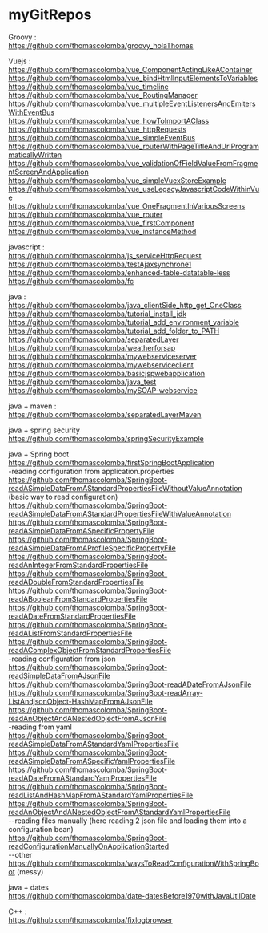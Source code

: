 # myGitRepos

Groovy : <br/>
https://github.com/thomascolomba/groovy_holaThomas

Vuejs : <br/>
https://github.com/thomascolomba/vue_ComponentActingLikeAContainer<br/>
https://github.com/thomascolomba/vue_bindHtmlInputElementsToVariables<br/>
https://github.com/thomascolomba/vue_timeline<br/>
https://github.com/thomascolomba/vue_RoutingManager<br/>
https://github.com/thomascolomba/vue_multipleEventListenersAndEmitersWithEventBus<br/>
https://github.com/thomascolomba/vue_howToImportAClass<br/>
https://github.com/thomascolomba/vue_httpRequests<br/>
https://github.com/thomascolomba/vue_simpleEventBus<br/>
https://github.com/thomascolomba/vue_routerWithPageTitleAndUrlProgrammaticallyWritten<br/>
https://github.com/thomascolomba/vue_validationOfFieldValueFromFragmentScreenAndApplication<br/>
https://github.com/thomascolomba/vue_simpleVuexStoreExample<br/>
https://github.com/thomascolomba/vue_useLegacyJavascriptCodeWithinVue<br/>
https://github.com/thomascolomba/vue_OneFragmentInVariousScreens<br/>
https://github.com/thomascolomba/vue_router<br/>
https://github.com/thomascolomba/vue_firstComponent<br/>
https://github.com/thomascolomba/vue_instanceMethod<br/>

javascript : <br/>
https://github.com/thomascolomba/js_serviceHttpRequest<br/>
https://github.com/thomascolomba/testAjaxsynchrone1<br/>
https://github.com/thomascolomba/enhanced-table-datatable-less<br/>
https://github.com/thomascolomba/fc<br/>

java :<br/>
https://github.com/thomascolomba/java_clientSide_http_get_OneClass<br/>
https://github.com/thomascolomba/tutorial_install_jdk<br/>
https://github.com/thomascolomba/tutorial_add_environment_variable<br/>
https://github.com/thomascolomba/tutorial_add_folder_to_PATH<br/>
https://github.com/thomascolomba/separatedLayer<br/>
https://github.com/thomascolomba/weatherforsap<br/>
https://github.com/thomascolomba/mywebserviceserver<br/>
https://github.com/thomascolomba/mywebserviceclient<br/>
https://github.com/thomascolomba/basicjspwebapplication<br/>
https://github.com/thomascolomba/java_test<br/>
https://github.com/thomascolomba/mySOAP-webservice<br/>

java + maven :<br/>
https://github.com/thomascolomba/separatedLayerMaven<br/>

java + spring security<br/>
https://github.com/thomascolomba/springSecurityExample<br/>

java + Spring boot<br/>
https://github.com/thomascolomba/firstSpringBootApplication<br/>
-reading configuration from application.properties<br/>
https://github.com/thomascolomba/SpringBoot-readASimpleDataFromAStandardPropertiesFileWithoutValueAnnotation (basic way to read configuration)<br/>
https://github.com/thomascolomba/SpringBoot-readASimpleDataFromAStandardPropertiesFileWithValueAnnotation<br/>
https://github.com/thomascolomba/SpringBoot-readASimpleDataFromASpecificPropertyFile<br/>
https://github.com/thomascolomba/SpringBoot-readASimpleDataFromAProfileSpecificPropertyFile<br/>
https://github.com/thomascolomba/SpringBoot-readAnIntegerFromStandardPropertiesFile<br/>
https://github.com/thomascolomba/SpringBoot-readADoubleFromStandardPropertiesFile<br/>
https://github.com/thomascolomba/SpringBoot-readABooleanFromStandardPropertiesFile<br/>
https://github.com/thomascolomba/SpringBoot-readADateFromStandardPropertiesFile<br/>
https://github.com/thomascolomba/SpringBoot-readAListFromStandardPropertiesFile<br/>
https://github.com/thomascolomba/SpringBoot-readAComplexObjectFromStandardPropertiesFile<br/>
-reading configuration from json<br/>
https://github.com/thomascolomba/SpringBoot-readSimpleDataFromAJsonFile<br/>
https://github.com/thomascolomba/SpringBoot-readADateFromAJsonFile<br/>
https://github.com/thomascolomba/SpringBoot-readArray-ListAndjsonObject-HashMapFromAJsonFile<br/>
https://github.com/thomascolomba/SpringBoot-readAnObjectAndANestedObjectFromAJsonFile<br/>
-reading from yaml<br/>
https://github.com/thomascolomba/SpringBoot-readASimpleDataFromAStandardYamlPropertiesFile<br/>
https://github.com/thomascolomba/SpringBoot-readASimpleDataFromASpecificYamlPropertiesFile<br/>
https://github.com/thomascolomba/SpringBoot-readADateFromAStandardYamlPropertiesFile<br/>
https://github.com/thomascolomba/SpringBoot-readListAndHashMapFromAStandardYamlPropertiesFile<br/>
https://github.com/thomascolomba/SpringBoot-readAnObjectAndANestedObjectFromAStandardYamlPropertiesFile<br/>
--reading files manually (here reading 2 json file and loading them into a configuration bean)<br/>
https://github.com/thomascolomba/SpringBoot-readConfigurationManuallyOnApplicationStarted<br/>
--other
https://github.com/thomascolomba/waysToReadConfigurationWithSpringBoot (messy)<br/>

java + dates<br/>
https://github.com/thomascolomba/date-datesBefore1970withJavaUtilDate<br/>

C++ : <br/>
https://github.com/thomascolomba/fixlogbrowser<br/>

